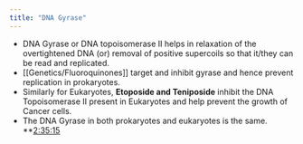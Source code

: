 ```yaml
---
title: "DNA Gyrase"
---
```

- DNA Gyrase or DNA topoisomerase II helps in relaxation of the overtightened DNA (or) removal of positive supercoils so that it/they can be read and replicated.
- [[Genetics/Fluoroquinones]] target and inhibit gyrase and hence prevent replication in prokaryotes.
- Similarly for Eukaryotes, **Etoposide and Teniposide** inhibit the DNA Topoisomerase II present in Eukaryotes and help prevent the growth of Cancer cells.
- The DNA Gyrase in both prokaryotes and eukaryotes is the same.
**<u>2:35:15 </u>